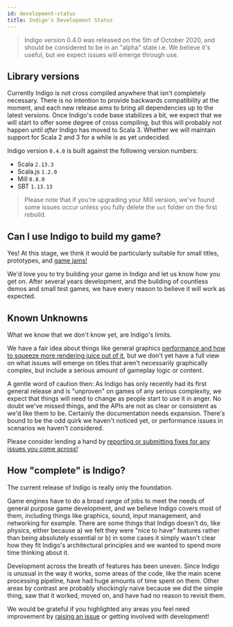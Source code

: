 ```yaml
---
id: development-status
title: Indigo's Development Status
---
```


> Indigo version 0.4.0 was released on the 5th of October 2020, and should be considered to be in an "alpha" state i.e. We believe it's useful, but we expect issues will emerge through use.

## Library versions

Currently Indigo is not cross compiled anywhere that isn't completely necessary. There is no intention to provide backwards compatibility at the moment, and each new release aims to bring all dependencies up to the latest versions. Once Indigo's code base stabilizes a bit, we expect that we will start to offer some degree of cross compiling, but this will probably not happen until _after_ Indigo has moved to Scala 3. Whether we will maintain support for Scala 2 and 3 for a while is as yet undecided.

Indigo version `0.4.0` is built against the following version numbers:

- Scala `2.13.3`
- Scala.js `1.2.0`
- Mill `0.8.0`
- SBT `1.13.13`

> Please note that if you're upgrading your Mill version, we've found some issues occur unless you fully delete the `out` folder on the first rebuild.

## Can I use Indigo to build my game?

Yes! At this stage, we think it would be particularly suitable for small titles, prototypes, and [game jams!](https://itch.io/jams/upcoming)

We'd love you to try building your game in Indigo and let us know how you get on. After several years development, and the building of countless demos and small test games, we have every reason to believe it will work as expected.

## Known Unknowns

What we know that we don't know yet, are Indigo's limits.

We have a fair idea about things like general graphics [performance and how to squeeze more rendering juice out of it](information/performance.md), but we don't yet have a full view on what issues will emerge on titles that aren't necessarily graphically complex, but include a serious amount of gameplay logic or content.

A gentle word of caution then: As Indigo has only recently had its first general release and is "unproven" on games of any serious complexity, we expect that things will need to change as people start to use it in anger. No doubt we've missed things, and the APIs are not as clear or consistent as we'd like them to be. Certainly the documentation needs expansion. There's bound to be the odd quirk we haven't noticed yet, or performance issues in scenarios we haven't considered.

Please consider lending a hand by [reporting or submitting fixes for any issues you come across!](https://github.com/PurpleKingdomGames/indigo/issues)

## How "complete" is Indigo?

The current release of Indigo is really only the foundation.

Game engines have to do a broad range of jobs to meet the needs of general purpose game development, and we believe Indigo covers most of them, including things like graphics, sound, input management, and networking for example. There are some things that Indigo doesn't do, like physics, either because a) we felt they were "nice to have" features rather than being absolutely essential or b) in some cases it simply wasn't clear how they fit Indigo's architectural principles and we wanted to spend more time thinking about it.

Development across the breath of features has been uneven. Since Indigo is unusual in the way it works, some areas of the code, like the main scene processing pipeline, have had huge amounts of time spent on them. Other areas by contrast are probably shockingly naive because we did the simple thing, saw that it worked, moved on, and have had no reason to revisit them.

We would be grateful if you highlighted any areas you feel need improvement by [raising an issue](https://github.com/PurpleKingdomGames/indigo/issues) or getting involved with development!
